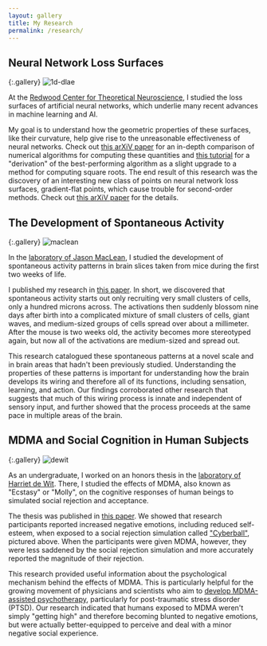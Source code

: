 ```yaml
---
layout: gallery
title: My Research
permalink: /research/
---
```


## Neural Network Loss Surfaces

{:.gallery}
![1d-dlae]

At the
[Redwood Center for Theoretical Neuroscience](http://redwood.berkeley.edu/),
I studied the loss surfaces of artificial neural networks,
which underlie many recent advances in machine learning and AI.

My goal is to understand how the geometric properties of these surfaces,
like their curvature,
help give rise to the unreasonable effectiveness of neural networks.
Check out
[this arXiV paper](https://arxiv.org/abs/1901.10603)
for an in-depth comparison of numerical algorithms
for computing these quantities
and
[this tutorial](https://arxiv.org/abs/1906.05273)
for a "derivation" of the best-performing algorithm
as a slight upgrade to a method for computing square roots.
The end result of this research
was the discovery of an interesting new class of points
on neural network loss surfaces,
gradient-flat points,
which cause trouble for second-order methods.
Check out
[this arXiV paper](https://arxiv.org/abs/2003.10387)
for the details.

## The Development of Spontaneous Activity

{:.gallery}
![maclean]

In the [laboratory of Jason MacLean](http://macleanlab.com),
I studied the development of spontaneous activity patterns
in brain slices taken from mice during the first two weeks of life.

I published my research in [this paper](http://dx.doi.org/10.1152/jn.00172.2016).
In short, we discovered that spontaneous activity starts out
only recruiting very small clusters of cells, only a hundred microns across.
The activations then suddenly blossom nine days after birth
into a complicated mixture of small clusters of cells,
giant waves, and medium-sized groups of cells spread over about a millimeter.
After the mouse is two weeks old, the activity becomes more stereotyped again,
but now all of the activations are medium-sized and spread out.

This research catalogued these spontaneous patterns
at a novel scale and in brain areas that hadn't been previously studied.
Understanding the properties of these patterns is important for
understanding how the brain develops its wiring and therefore all of its functions,
including sensation, learning, and action.
Our findings corroborated other research that suggests that much of this wiring process
is innate and independent of sensory input, and further showed that the process
proceeds at the same pace in multiple areas of the brain.

## MDMA and Social Cognition in Human Subjects

{:.gallery}
![dewit]

As an undergraduate, I worked on an honors thesis in the
[laboratory of Harriet de Wit](http://psychiatry.bsd.uchicago.edu/hbpl/).
There, I studied the effects of MDMA, also known as "Ecstasy" or "Molly",
on the cognitive responses of human beings to simulated social rejection and acceptance.

The thesis was published in [this paper](http://www.ncbi.nlm.nih.gov/pubmed/24316346).
We showed that research participants reported increased negative emotions,
including reduced self-esteem,
when exposed to a social rejection simulation called
["Cyberball"](https://cyberball.wikispaces.com/),
pictured above.
When the participants were given MDMA, however,
they were less saddened by the social rejection simulation
and more accurately reported the magnitude of their rejection.

This research provided useful information about the psychological mechanism
behind the effects of MDMA.
This is particularly helpful for the growing movement of physicians and scientists
who aim to [develop MDMA-assisted psychotherapy](http://www.maps.org/research/mdma?id=5374),
particularly for post-traumatic stress disorder (PTSD).
Our research indicated that humans exposed to MDMA weren't simply "getting high"
and therefore becoming blunted to negative emotions,
but were actually better-equipped to perceive and deal with a minor
negative social experience.

[1d-dlae]: {{site.imgurl}}/1d-dlae.png
[maclean]: {{site.imgurl}}/maclean.png
[dewit]: {{site.imgurl}}/dewit.png
